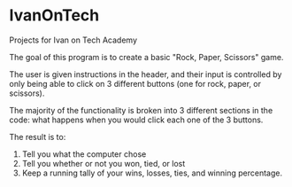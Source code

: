 # IvanOnTech
Projects for Ivan on Tech Academy

The goal of this program is to create a basic "Rock, Paper, Scissors" game.

The user is given instructions in the header, and their input is controlled by only being able to click on 3 different buttons (one for rock, paper, or scissors). 

The majority of the functionality is broken into 3 different sections in the code: what happens when you would click each one of the 3 buttons.

The result is to:
  1. Tell you what the computer chose
  2. Tell you whether or not you won, tied, or lost
  3. Keep a running tally of your wins, losses, ties, and winning percentage.
